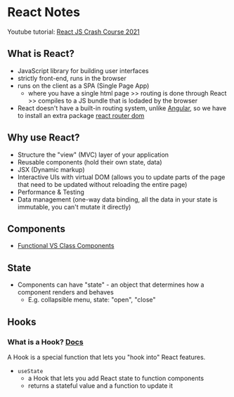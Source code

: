 # React Notes
Youtube tutorial: [React JS Crash Course 2021](https://youtu.be/w7ejDZ8SWv8)

## What is React?
- JavaScript library for building user interfaces
- strictly front-end, runs in the browser
- runs on the client as a SPA (Single Page App)
  - where you have a single html page >> routing is done through React >> compiles to a JS bundle that is lodaded by the browser
- React doesn't have a built-in routing system, unlike [Angular](https://angular.io/), so we have to install an extra package [react router dom](https://reactrouter.com/web/guides/quick-start)

## Why use React?
- Structure the "view" (MVC) layer of your application
- Reusable components (hold their own state, data)
- JSX (Dynamic markup)
- Interactive UIs with virtual DOM (allows you to update parts of the page that need to be updated without reloading the entire page)
- Performance & Testing
- Data management (one-way data binding, all the data in your state is immutable, you can't mutate it directly)

## Components
- [Functional VS Class Components](https://github.com/chienleow/react-notes/blob/main/functional-vs-class-components.md)

## State
- Components can have "state" - an object that determines how a component renders and behaves
  - E.g. collapsible menu, state: "open", "close"

## Hooks
### What is a Hook? [Docs](https://reactjs.org/docs/hooks-state.html#whats-a-hook)
A Hook is a special function that lets you "hook into" React features.
  - `useState` 
    - a Hook that lets you add React state to function components
    - returns a stateful value and a function to update it
